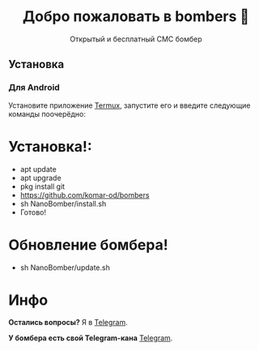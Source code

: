 <h1 align="center">Добро пожаловать в bombers 👋</h1>
<p align="center">
    Открытый и бесплатный СМС бомбер
 

##  Установка

<h3>Для Android</h3>

Установите приложение [Termux](https://play.google.com/store/apps/details?id=com.termux), запустите его и введите следующие команды поочерёдно:

# Установка!:

* apt update 
* apt upgrade
* pkg install git
* https://github.com/komar-od/bombers
* sh NanoBomber/install.sh
* Готово! 

# Обновление бомбера!
* sh NanoBomber/update.sh

# Инфо
**Остались вопросы?** Я в [Telegram](https://t.me/komarik_od).

**У бомбера есть свой Telegram-кана** [Telegram](https://t.me/bombers_od).
